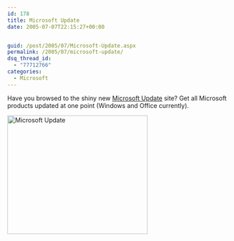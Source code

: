 ```yaml
---
id: 178
title: Microsoft Update
date: 2005-07-07T22:15:27+00:00


guid: /post/2005/07/Microsoft-Update.aspx
permalink: /2005/07/microsoft-update/
dsq_thread_id:
  - "77712766"
categories:
  - Microsoft
---
```

<p>Have you browsed to the shiny new <a href="http://update.microsoft.com/microsoftupdate/">Microsoft Update</a> site? Get all Microsoft products updated at one point (Windows and Office currently).</p>
<p><img height="271" alt="Microsoft Update" src="http://www.merill.net/wp-content/uploads/contentbinary/05_2D7_2D2005microsoftupdate_small.jpg" width="320" border="0" /></p>